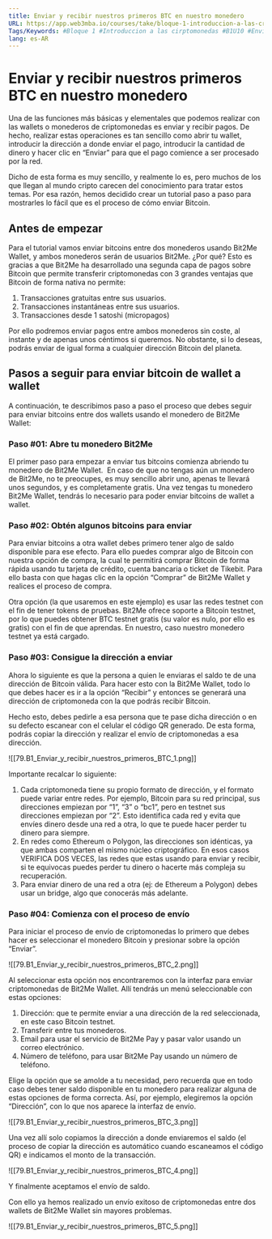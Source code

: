 ```yaml
---
title: Enviar y recibir nuestros primeros BTC en nuestro monedero
URL: https://app.web3mba.io/courses/take/bloque-1-introduccion-a-las-criptomonedas/texts/36123271-u10-1-enviar-y-recibir-nuestros-primeros-btc-en-nuestro-monedero
Tags/Keywords: #Bloque 1 #Introduccion a las cirptomonedas #B1U10 #Enviar criptomonedas #recibir criptomonedas #enviar BTC #recibir BTC #monedero BTC #BTC #monedero
lang: es-AR
---
```

# Enviar y recibir nuestros primeros BTC en nuestro monedero
Una de las funciones más básicas y elementales que podemos realizar con las wallets o monederos de criptomonedas es enviar y recibir pagos. De hecho, realizar estas operaciones es tan sencillo como abrir tu wallet, introducir la dirección a donde enviar el pago, introducir la cantidad de dinero y hacer clic en “Enviar” para que el pago comience a ser procesado por la red.

Dicho de esta forma es muy sencillo, y realmente lo es, pero muchos de los que llegan al mundo cripto carecen del conocimiento para tratar estos temas. Por esa razón, hemos decidido crear un tutorial paso a paso para mostrarles lo fácil que es el proceso de cómo enviar Bitcoin.

## Antes de empezar
Para el tutorial vamos enviar bitcoins entre dos monederos usando Bit2Me Wallet, y ambos monederos serán de usuarios Bit2Me. ¿Por qué? Esto es gracias a que Bit2Me ha desarrollado una segunda capa de pagos sobre Bitcoin que permite transferir criptomonedas con 3 grandes ventajas que Bitcoin de forma nativa no permite:
1. Transacciones gratuitas entre sus usuarios.
2. Transacciones instantáneas entre sus usuarios.
3. Transacciones desde 1 satoshi (micropagos)

Por ello podremos enviar pagos entre ambos monederos sin coste, al instante y de apenas unos céntimos si queremos. No obstante, si lo deseas, podrás enviar de igual forma a cualquier dirección Bitcoin del planeta.

## Pasos a seguir para enviar bitcoin de wallet a wallet
A continuación, te describimos paso a paso el proceso que debes seguir para enviar bitcoins entre dos wallets usando el monedero de Bit2Me Wallet:

### Paso #01: Abre tu monedero Bit2Me
El primer paso para empezar a enviar tus bitcoins comienza abriendo tu monedero de Bit2Me Wallet.  En caso de que no tengas aún un monedero de Bit2Me, no te preocupes, es muy sencillo abrir uno, apenas te llevará unos segundos, y es completamente gratis. Una vez tengas tu monedero Bit2Me Wallet, tendrás lo necesario para poder enviar bitcoins de wallet a wallet.

### Paso #02: Obtén algunos bitcoins para enviar
Para enviar bitcoins a otra wallet debes primero tener algo de saldo disponible para ese efecto. Para ello puedes comprar algo de Bitcoin con nuestra opción de compra, la cual te permitirá comprar Bitcoin de forma rápida usando tu tarjeta de crédito, cuenta bancaria o ticket de Tikebit. Para ello basta con que hagas clic en la opción “Comprar” de Bit2Me Wallet y realices el proceso de compra. 

Otra opción (la que usaremos en este ejemplo) es usar las redes testnet con el fin de tener tokens de pruebas. Bit2Me ofrece soporte a Bitcoin testnet, por lo que puedes obtener BTC testnet gratis (su valor es nulo, por ello es gratis) con el fin de que aprendas. En nuestro, caso nuestro monedero testnet ya está cargado.  

### Paso #03: Consigue la dirección a enviar
Ahora lo siguiente es que la persona a quien le enviaras el saldo te de una dirección de Bitcoin válida. Para hacer esto con la Bit2Me Wallet, todo lo que debes hacer es ir a la opción “Recibir” y entonces se generará una dirección de criptomoneda con la que podrás recibir Bitcoin.

Hecho esto, debes pedirle a esa persona que te pase dicha dirección o en su defecto escanear con el celular el código QR generado. De esta forma, podrás copiar la dirección y realizar el envío de criptomonedas a esa dirección.

![[79.B1_Enviar_y_recibir_nuestros_primeros_BTC_1.png]]

Importante recalcar lo siguiente:
1. Cada criptomoneda tiene su propio formato de dirección, y el formato puede variar entre redes. Por ejemplo, Bitcoin para su red principal, sus direcciones empiezan por “1”, “3” o “bc1”, pero en testnet sus direcciones empiezan por “2”. Esto identifica cada red y evita que envíes dinero desde una red a otra, lo que te puede hacer perder tu dinero para siempre. 
2. En redes como Ethereum o Polygon, las direcciones son idénticas, ya que ambas comparten el mismo núcleo criptográfico. En esos casos VERIFICA DOS VECES, las redes que estas usando para enviar y recibir, si te equivocas puedes perder tu dinero o hacerte más compleja su recuperación.
3. Para enviar dinero de una red a otra (ej: de Ethereum a Polygon) debes usar un bridge, algo que conocerás más adelante.

### Paso #04: Comienza con el proceso de envío
Para iniciar el proceso de envío de criptomonedas lo primero que debes hacer es seleccionar el monedero Bitcoin y presionar sobre la opción “Enviar”.

![[79.B1_Enviar_y_recibir_nuestros_primeros_BTC_2.png]]

Al seleccionar esta opción nos encontraremos con la interfaz para enviar criptomonedas de Bit2Me Wallet. Allí tendrás un menú seleccionable con estas opciones:

1. Dirección: que te permite enviar a una dirección de la red seleccionada, en este caso Bitcoin testnet. 
2. Transferir entre tus monederos.
3. Email para usar el servicio de Bit2Me Pay y pasar valor usando un correo electrónico.
4. Número de teléfono, para usar Bit2Me Pay usando un número de teléfono.

Elige la opción que se amolde a tu necesidad, pero recuerda que en todo caso debes tener saldo disponible en tu monedero para realizar alguna de estas opciones de forma correcta. Así, por ejemplo, elegiremos la opción “Dirección”, con lo que nos aparece la interfaz de envío.

![[79.B1_Enviar_y_recibir_nuestros_primeros_BTC_3.png]]

Una vez allí solo copiamos la dirección a donde enviaremos el saldo (el proceso de copiar la dirección es automático cuando escaneamos el código QR) e indicamos el monto de la transacción.

![[79.B1_Enviar_y_recibir_nuestros_primeros_BTC_4.png]]

Y finalmente aceptamos el envío de saldo.

Con ello ya hemos realizado un envío exitoso de criptomonedas entre dos wallets de Bit2Me Wallet sin mayores problemas.

![[79.B1_Enviar_y_recibir_nuestros_primeros_BTC_5.png]]